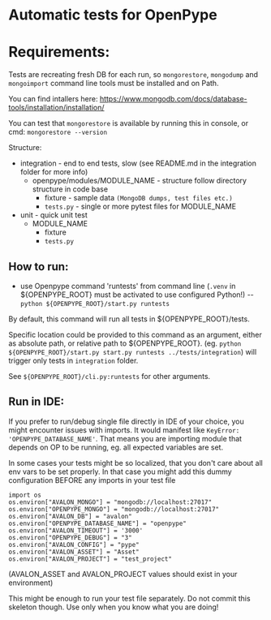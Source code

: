 Automatic tests for OpenPype
============================

Requirements:
============
Tests are recreating fresh DB for each run, so `mongorestore`, `mongodump` and `mongoimport` command line tools must be installed and on Path.

You can find intallers here: https://www.mongodb.com/docs/database-tools/installation/installation/

You can test that `mongorestore` is available by running this in console, or cmd:
```mongorestore --version```

Structure:
- integration - end to end tests, slow (see README.md in the integration folder for more info)
    - openpype/modules/MODULE_NAME - structure follow directory structure in code base
        - fixture - sample data `(MongoDB dumps, test files etc.)`
        - `tests.py` - single or more pytest files for MODULE_NAME
- unit - quick unit test 
    - MODULE_NAME   
        - fixture
        - `tests.py`
    
How to run:
----------
- use Openpype command 'runtests' from command line (`.venv` in ${OPENPYPE_ROOT} must be activated to use configured Python!)
-- `python ${OPENPYPE_ROOT}/start.py runtests`
  
By default, this command will run all tests in ${OPENPYPE_ROOT}/tests.

Specific location could be provided to this command as an argument, either as absolute path, or relative path to ${OPENPYPE_ROOT}.
(eg. `python ${OPENPYPE_ROOT}/start.py start.py runtests ../tests/integration`) will trigger only tests in `integration` folder.

See `${OPENPYPE_ROOT}/cli.py:runtests` for other arguments.

Run in IDE:
-----------
If you prefer to run/debug single file directly in IDE of your choice, you might encounter issues with imports.
It would manifest like `KeyError: 'OPENPYPE_DATABASE_NAME'`. That means you are importing module that depends on OP to be running, eg. all expected variables are set.

In some cases your tests might be so localized, that you don't care about all env vars to be set properly.
In that case you might add this dummy configuration BEFORE any imports in your test file
```
import os
os.environ["AVALON_MONGO"] = "mongodb://localhost:27017"
os.environ["OPENPYPE_MONGO"] = "mongodb://localhost:27017"
os.environ["AVALON_DB"] = "avalon"
os.environ["OPENPYPE_DATABASE_NAME"] = "openpype"
os.environ["AVALON_TIMEOUT"] = '3000'
os.environ["OPENPYPE_DEBUG"] = "3"
os.environ["AVALON_CONFIG"] = "pype"
os.environ["AVALON_ASSET"] = "Asset"
os.environ["AVALON_PROJECT"] = "test_project"
```
(AVALON_ASSET and AVALON_PROJECT values should exist in your environment)

This might be enough to run your test file separately. Do not commit this skeleton though.
Use only when you know what you are doing!